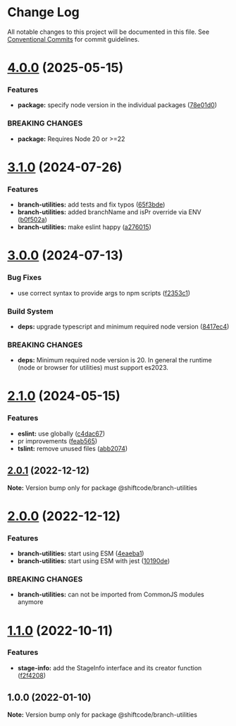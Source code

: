 # Change Log

All notable changes to this project will be documented in this file.
See [Conventional Commits](https://conventionalcommits.org) for commit guidelines.

# [4.0.0](https://github.com/shiftcode/sc-commons-public/compare/@shiftcode/branch-utilities@3.1.0...@shiftcode/branch-utilities@4.0.0) (2025-05-15)

### Features

- **package:** specify node version in the individual packages ([78e01d0](https://github.com/shiftcode/sc-commons-public/commit/78e01d0be016e22584a17e7c021cc1b4408c4d1f))

### BREAKING CHANGES

- **package:** Requires Node 20 or >=22

# [3.1.0](https://github.com/shiftcode/sc-commons-public/compare/@shiftcode/branch-utilities@3.0.0...@shiftcode/branch-utilities@3.1.0) (2024-07-26)

### Features

- **branch-utilities:** add tests and fix typos ([65f3bde](https://github.com/shiftcode/sc-commons-public/commit/65f3bde7ab6da506ac5015e0e75f95ca1f66bd10))
- **branch-utilities:** added branchName and isPr override via ENV ([b0f502a](https://github.com/shiftcode/sc-commons-public/commit/b0f502a9afa0d49fa5a249ccafc6625411db79a4))
- **branch-utilities:** make eslint happy ([a276015](https://github.com/shiftcode/sc-commons-public/commit/a27601504cda2221dd0cdeda24ab24a029d4f8d0))

# [3.0.0](https://github.com/shiftcode/sc-commons-public/compare/@shiftcode/branch-utilities@2.1.0...@shiftcode/branch-utilities@3.0.0) (2024-07-13)

### Bug Fixes

- use correct syntax to provide args to npm scripts ([f2353c1](https://github.com/shiftcode/sc-commons-public/commit/f2353c18daeecc44bcbf7c31c29730a06bddc8be))

### Build System

- **deps:** upgrade typescript and minimum required node version ([8417ec4](https://github.com/shiftcode/sc-commons-public/commit/8417ec403de6f33fa50caa96692a29c32c186b0e))

### BREAKING CHANGES

- **deps:** Minimum required node version is 20. In general the runtime (node or browser for utilities) must support es2023.

# [2.1.0](https://github.com/shiftcode/sc-commons-public/compare/@shiftcode/branch-utilities@2.0.1...@shiftcode/branch-utilities@2.1.0) (2024-05-15)

### Features

- **eslint:** use globally ([c4dac67](https://github.com/shiftcode/sc-commons-public/commit/c4dac67b437955c0fb67bc69e1cfa8c337092b44))
- pr improvements ([feab565](https://github.com/shiftcode/sc-commons-public/commit/feab5657bb50fb8a60036b512746e14c51c6aa6a))
- **tslint:** remove unused files ([abb2074](https://github.com/shiftcode/sc-commons-public/commit/abb2074c05b363ecff51473eff1a9feacfb534cc))

## [2.0.1](https://github.com/shiftcode/sc-commons-public/compare/@shiftcode/branch-utilities@2.0.0...@shiftcode/branch-utilities@2.0.1) (2022-12-12)

**Note:** Version bump only for package @shiftcode/branch-utilities

# [2.0.0](https://github.com/shiftcode/sc-commons-public/compare/@shiftcode/branch-utilities@1.1.0...@shiftcode/branch-utilities@2.0.0) (2022-12-12)

### Features

- **branch-utilities:** start using ESM ([4eaeba1](https://github.com/shiftcode/sc-commons-public/commit/4eaeba1849112293750c1a33f32844c3b427831b))
- **branch-utilities:** start using ESM with jest ([10190de](https://github.com/shiftcode/sc-commons-public/commit/10190dea3f6130e5dab1c9e5d3a783a5068e2708))

### BREAKING CHANGES

- **branch-utilities:** can not be imported from CommonJS modules anymore

# [1.1.0](https://github.com/shiftcode/sc-commons-public/compare/@shiftcode/branch-utilities@1.0.0...@shiftcode/branch-utilities@1.1.0) (2022-10-11)

### Features

- **stage-info:** add the StageInfo interface and its creator function ([f2f4208](https://github.com/shiftcode/sc-commons-public/commit/f2f42080a6f1d5da5700387be4cec2ae6d8a87d0))

## 1.0.0 (2022-01-10)

**Note:** Version bump only for package @shiftcode/branch-utilities
